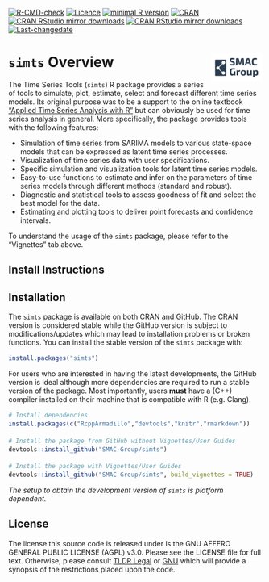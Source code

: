
<!-- README.md is generated from README.Rmd. Please edit that file -->

[![R-CMD-check](https://github.com/SMAC-Group/simts/workflows/R-CMD-check/badge.svg)](https://github.com/SMAC-Group/simts/actions)
[![Licence](https://img.shields.io/badge/licence-AGPL--3.0-blue.svg)](https://opensource.org/licenses/AGPL-3.0)
[![minimal R
version](https://img.shields.io/badge/R%3E%3D-3.4.0-6666ff.svg)](https://cran.r-project.org/)
[![CRAN](http://www.r-pkg.org/badges/version/simts)](https://cran.r-project.org/package=simts)
[![CRAN RStudio mirror
downloads](http://cranlogs.r-pkg.org/badges/simts)](https://www.r-pkg.org/pkg/simts)
[![CRAN RStudio mirror
downloads](https://cranlogs.r-pkg.org/badges/grand-total/simts)](https://www.r-pkg.org/pkg/simts)
[![Last-changedate](https://img.shields.io/badge/last%20change-2022--01--03-green.svg)](https://github.com/SMAC-Group/simts)

# `simts` Overview <a href="https://smac-group.com/"><img src="man/figures/logo.png" align="right" style="width: 20%; height: 20%"/></a>

The Time Series Tools (`simts`) R package provides a series of tools to
simulate, plot, estimate, select and forecast different time series
models. Its original purpose was to be a support to the online textbook
[“Applied Time Series Analysis with
R”](https://smac-group.github.io/ts/) but can obviously be used for time
series analysis in general. More specifically, the package provides
tools with the following features:

-   Simulation of time series from SARIMA models to various state-space
    models that can be expressed as latent time series processes.
-   Visualization of time series data with user specifications.
-   Specific simulation and visualization tools for latent time series
    models.
-   Easy-to-use functions to estimate and infer on the parameters of
    time series models through different methods (standard and robust).
-   Diagnostic and statistical tools to assess goodness of fit and
    select the best model for the data.
-   Estimating and plotting tools to deliver point forecasts and
    confidence intervals.

To understand the usage of the `simts` package, please refer to the
“Vignettes” tab above.

## Install Instructions

## Installation

The `simts` package is available on both CRAN and GitHub. The CRAN
version is considered stable while the GitHub version is subject to
modifications/updates which may lead to installation problems or broken
functions. You can install the stable version of the `simts` package
with:

``` r
install.packages("simts")
```

For users who are interested in having the latest developments, the
GitHub version is ideal although more dependencies are required to run a
stable version of the package. Most importantly, users **must** have a
(C++) compiler installed on their machine that is compatible with R
(e.g. Clang).

``` r
# Install dependencies
install.packages(c("RcppArmadillo","devtools","knitr","rmarkdown"))

# Install the package from GitHub without Vignettes/User Guides
devtools::install_github("SMAC-Group/simts")

# Install the package with Vignettes/User Guides 
devtools::install_github("SMAC-Group/simts", build_vignettes = TRUE)
```

*The setup to obtain the development version of `simts` is platform
dependent.*

## License

The license this source code is released under is the GNU AFFERO GENERAL
PUBLIC LICENSE (AGPL) v3.0. Please see the LICENSE file for full text.
Otherwise, please consult [TLDR
Legal](https://tldrlegal.com/license/gnu-affero-general-public-license-v3-(agpl-3.0))
or [GNU](https://www.gnu.org/licenses/agpl-3.0.en.html) which will
provide a synopsis of the restrictions placed upon the code.

<!-- ### Requirements and Dependencies -->
<!-- **OS X** -->
<!-- Some users report the need to use X11 to suppress shared library errors. To install X11, visit [xquartz.org](http://www.xquartz.org/). -->
<!-- **Linux** -->
<!-- Both curl and libxml are required. -->
<!-- For **Debian** systems, enter the following in terminal: -->
<!-- ```{r, eval = F, engine='bash'} -->
<!-- sudo apt-get install curl libcurl3 libcurl3-dev libxml2 libxml2-dev -->
<!-- ``` -->
<!-- For **RHEL** systems, enter the following in terminal: -->
<!-- ```{r, eval = F, engine='bash'} -->
<!-- sudo yum install curl curl-devel libxml2 libxml2-dev -->
<!-- ``` -->

